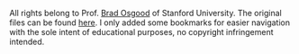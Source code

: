 All rights belong to Prof. [Brad Osgood](https://profiles.stanford.edu/brad-osgood) of Stanford University.
The original files can be found [here](https://see.stanford.edu/Course/EE261).
I only added some bookmarks for easier navigation with the sole intent of educational purposes, no copyright infringement intended.